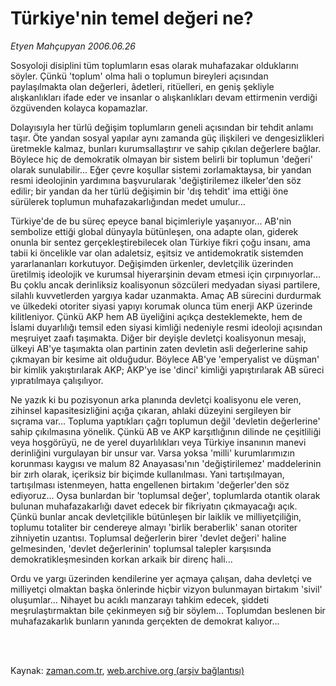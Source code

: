 # Türkiye'nin temel değeri ne?

*Etyen Mahçupyan 2006.06.26*

<td class="columnist-detail">
<p>Sosyoloji disiplini tüm toplumların esas olarak muhafazakar olduklarını söyler. Çünkü 'toplum' olma hali o toplumun bireyleri açısından paylaşılmakta olan değerleri, âdetleri, ritüelleri, en geniş şekliyle alışkanlıkları ifade eder ve insanlar o alışkanlıkları devam ettirmenin verdiği özgüvenden kolayca kopamazlar.</p>
<p>
<div id="haberMetinDiv">
<p>Dolayısıyla her türlü değişim toplumların geneli açısından bir tehdit anlamı taşır. Öte yandan sosyal yapılar aynı zamanda güç ilişkileri ve dengesizlikleri üretmekle kalmaz, bunları kurumsallaştırır ve sahip çıkılan değerlere bağlar. Böylece hiç de demokratik olmayan bir sistem belirli bir toplumun 'değeri' olarak sunulabilir... Eğer çevre koşullar sistemi zorlamaktaysa, bir yandan resmi ideolojinin yardımına başvurularak 'değiştirilemez ilkeler'den söz edilir; bir yandan da her türlü değişimin bir 'dış tehdit' ima ettiği öne sürülerek toplumun muhafazakarlığından medet umulur...
<p> Türkiye'de de bu süreç epeyce banal biçimleriyle yaşanıyor... AB'nin sembolize ettiği global dünyayla bütünleşen, ona adapte olan, giderek onunla bir sentez gerçekleştirebilecek olan Türkiye fikri çoğu insanı, ama tabii ki öncelikle var olan adaletsiz, eşitsiz ve antidemokratik sistemden yararlananları korkutuyor. Değişimden ürkenler, devletçilik üzerinden üretilmiş ideolojik ve kurumsal hiyerarşinin devam etmesi için çırpınıyorlar... Bu çoklu ancak derinliksiz koalisyonun sözcüleri medyadan siyasi partilere, silahlı kuvvetlerden yargıya kadar uzanmakta. Amaç AB sürecini durdurmak ve ülkedeki otoriter siyasi yapıyı korumak olunca tüm enerji AKP üzerinde kilitleniyor. Çünkü AKP hem AB üyeliğini açıkça desteklemekte, hem de İslami duyarlılığı temsil eden siyasi kimliği nedeniyle resmi ideoloji açısından meşruiyet zaafı taşımakta. Diğer bir deyişle devletçi koalisyonun mesajı, ülkeyi AB'ye taşımakta olan partinin zaten devletin asli değerlerine sahip çıkmayan bir kesime ait olduğudur. Böylece AB'ye 'emperyalist ve düşman' bir kimlik yakıştırılarak AKP; AKP'ye ise 'dinci' kimliği yapıştırılarak AB süreci yıpratılmaya çalışılıyor.
<p> Ne yazık ki bu pozisyonun arka planında devletçi koalisyonu ele veren, zihinsel kapasitesizliğini açığa çıkaran, ahlaki düzeyini sergileyen bir sıçrama var... Topluma yaptıkları çağrı toplumun değil 'devletin değerlerine' sahip çıkılmasına yönelik. Çünkü AB ve AKP karşıtlığının dilinde ne çeşitliliği veya hoşgörüyü, ne de yerel duyarlılıkları veya Türkiye insanının manevi derinliğini vurgulayan bir unsur var. Varsa yoksa 'milli' kurumlarımızın korunması kaygısı ve malum 82 Anayasası'nın 'değiştirilemez' maddelerinin bir zırh olarak, içeriksiz bir biçimde kullanılması. Yani tartışılmayan, tartışılması istenmeyen, hatta engellenen birtakım 'değerler'den söz ediyoruz... Oysa bunlardan bir 'toplumsal değer', toplumlarda otantik olarak bulunan muhafazakarlığı davet edecek bir fikriyatın çıkmayacağı açık. Çünkü bunlar ancak devletçilikle bütünleşen bir laiklik ve milliyetçiliğin, toplumu totaliter bir cendereye almayı 'birlik beraberlik' sanan otoriter zihniyetin uzantısı. Toplumsal değerlerin birer 'devlet değeri' haline gelmesinden, 'devlet değerlerinin' toplumsal talepler karşısında demokratikleşmesinden korkan arkaik bir direnç hali... 
<p> Ordu ve yargı üzerinden kendilerine yer açmaya çalışan, daha devletçi ve milliyetçi olmaktan başka önlerinde hiçbir vizyon bulunmayan birtakım 'sivil' oluşumlar... Nihayet bu acıklı manzarayı tahkim edecek, şiddeti meşrulaştırmaktan bile çekinmeyen sığ bir söylem... Toplumdan beslenen bir muhafazakarlık bunların yanında gerçekten de demokrat kalıyor... </p></p></p></p></div>
</p>


<p><br>
		 </br></p></td>

Kaynak: [zaman.com.tr](http://zaman.com.tr/yazar.do?yazino=296857), [web.archive.org (arşiv bağlantısı)](http://web.archive.org/web/20120315160027/http://www.zaman.com.tr/yazar.do?yazino=296857)
